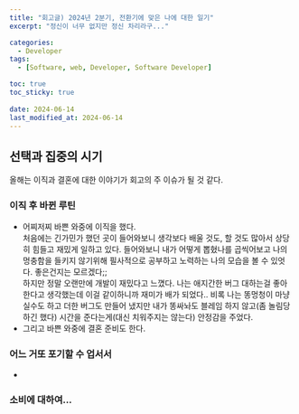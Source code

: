 ```yaml
---
title: "회고글) 2024년 2분기, 전환기에 맞은 나에 대한 일기"
excerpt: "정신이 너무 없지만 정신 차리라구..."

categories:
  - Developer
tags:
  - [Software, web, Developer, Software Developer]

toc: true
toc_sticky: true
 
date: 2024-06-14
last_modified_at: 2024-06-14
---   
```


## 선택과 집중의 시기
올해는 이직과 결혼에 대한 이야기가 회고의 주 이슈가 될 것 같다.

### 이직 후 바뀐 루틴
- 어찌저찌 바쁜 와중에 이직을 했다.     
  처음에는 긴가민가 했던 곳이 들어와보니 생각보다 배울 것도, 할 것도 많아서 상당히 힘들고 재밌게 일하고 있다. 들어와보니 내가 어떻게 뽑혔나를 곱씩어보고 나의 멍충함을 들키지 않기위해 필사적으로 공부하고 노력하는 나의 모습을 볼 수 있엇다. 좋은건지는 모르겠다;;    
  하지만 정말 오랜만에 개발이 재밌다고 느꼈다. 나는 애지간한 버그 대하는걸 좋아한다고 생각했는데 이걸 같이하니까 재미가 배가 되었다.. 비록 나는 똥멍청이 마냥 실수도 하고 더한 버그도 만들어 냈지만 내가 똥싸놔도 블레임 하지 않고(좀 놀림당하긴 했다) 시간을 준다는게(대신 치워주지는 않는다) 안정감을 주었다.     
- 그리고 바쁜 와중에 결혼 준비도 한다.    

### 어느 거또 포기할 수 업서서
- 

### 소비에 대하여...